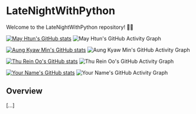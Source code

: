 # LateNightWithPython

Welcome to the LateNightWithPython repository! 🌙🐍

[![May Htun's GitHub stats](https://github-readme-stats-git-masterrstaa-rickstaa.vercel.app/api?username=mayhtun)](https://github.com/mayhtun)
![May Htun's GitHub Activity Graph](https://activity-graph.herokuapp.com/graph?username=mayhtun)

[![Aung Kyaw Min's GitHub stats](https://github-readme-stats-git-masterrstaa-rickstaa.vercel.app/api?username=aungkyawmin)](https://github.com/aungkyawmin)
![Aung Kyaw Min's GitHub Activity Graph](https://activity-graph.herokuapp.com/graph?username=aungkyawmin)

[![Thu Rein Oo's GitHub stats](https://github-readme-stats-git-masterrstaa-rickstaa.vercel.app/api?username=thureinoo)](https://github.com/thureinoo)
![Thu Rein Oo's GitHub Activity Graph](https://activity-graph.herokuapp.com/graph?username=thureinoo)

[![Your Name's GitHub stats](https://github-readme-stats-git-masterrstaa-rickstaa.vercel.app/api?username=your-username)](https://github.com/your-username)
![Your Name's GitHub Activity Graph](https://activity-graph.herokuapp.com/graph?username=your-username)

## Overview
[...]
